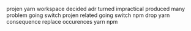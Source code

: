 projen yarn workspace decided adr turned impractical produced many problem going switch projen related going switch npm drop yarn consequence replace occurences yarn npm